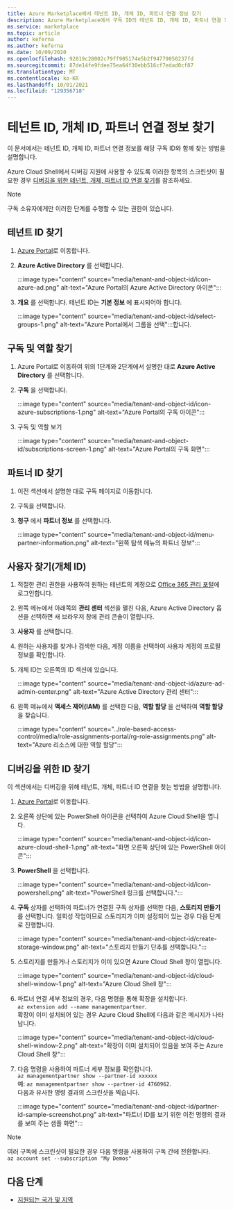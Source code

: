 ```yaml
---
title: Azure Marketplace에서 테넌트 ID, 개체 ID, 파트너 연결 정보 찾기
description: Azure Marketplace에서 구독 ID의 테넌트 ID, 개체 ID, 파트너 연결 정보를 찾는 방법입니다.
ms.service: marketplace
ms.topic: article
author: keferna
ms.author: keferna
ms.date: 10/09/2020
ms.openlocfilehash: 92819c28002c79ff905174e5b2f94779050237fd
ms.sourcegitcommit: 87de14fe9fdee75ea64f30ebb516cf7edad0cf87
ms.translationtype: MT
ms.contentlocale: ko-KR
ms.lasthandoff: 10/01/2021
ms.locfileid: "129356718"
---
```

# <a name="find-tenant-id-object-id-and-partner-association-details"></a>테넌트 ID, 개체 ID, 파트너 연결 정보 찾기

이 문서에서는 테넌트 ID, 개체 ID, 파트너 연결 정보를 해당 구독 ID와 함께 찾는 방법을 설명합니다.

Azure Cloud Shell에서 디버깅 지원에 사용할 수 있도록 이러한 항목의 스크린샷이 필요한 경우 [디버깅을 위한 테넌트, 개체, 파트너 ID 연결 찾기](#find-ids-for-debugging)를 참조하세요.

>[!Note]
> 구독 소유자에게만 이러한 단계를 수행할 수 있는 권한이 있습니다.

## <a name="find-tenant-id"></a>테넌트 ID 찾기

1. [Azure Portal](https://ms.portal.azure.com/)로 이동합니다.
2. **Azure Active Directory** 를 선택합니다.

    :::image type="content" source="media/tenant-and-object-id/icon-azure-ad.png" alt-text="Azure Portal의 Azure Active Directory 아이콘":::

3. **개요** 를 선택합니다. 테넌트 ID는 **기본 정보** 에 표시되어야 합니다.

    :::image type="content" source="media/tenant-and-object-id/select-groups-1.png" alt-text="Azure Portal에서 그룹을 선택":::합니다.

## <a name="find-subscriptions-and-roles"></a>구독 및 역할 찾기

1. Azure Portal로 이동하여 위의 1단계와 2단계에서 설명한 대로 **Azure Active Directory** 를 선택합니다.
2. **구독** 을 선택합니다.

    :::image type="content" source="media/tenant-and-object-id/icon-azure-subscriptions-1.png" alt-text="Azure Portal의 구독 아이콘":::

3. 구독 및 역할 보기

    :::image type="content" source="media/tenant-and-object-id/subscriptions-screen-1.png" alt-text="Azure Portal의 구독 화면":::

## <a name="find-partner-id"></a>파트너 ID 찾기

1. 이전 섹션에서 설명한 대로 구독 페이지로 이동합니다.
2. 구독을 선택합니다.
3. **청구** 에서 **파트너 정보** 를 선택합니다.

    :::image type="content" source="media/tenant-and-object-id/menu-partner-information.png" alt-text="왼쪽 탐색 메뉴의 파트너 정보":::

## <a name="find-user-object-id"></a>사용자 찾기(개체 ID)

1. 적절한 관리 권한을 사용하여 원하는 테넌트의 계정으로 [Office 365 관리 포털](https://portal.office.com/adminportal/home)에 로그인합니다.
2. 왼쪽 메뉴에서 아래쪽의 **관리 센터** 섹션을 펼친 다음, Azure Active Directory 옵션을 선택하면 새 브라우저 창에 관리 콘솔이 열립니다.
3. **사용자** 를 선택합니다.
4. 원하는 사용자를 찾거나 검색한 다음, 계정 이름을 선택하여 사용자 계정의 프로필 정보를 확인합니다.
5. 개체 ID는 오른쪽의 ID 섹션에 있습니다.

    :::image type="content" source="media/tenant-and-object-id/azure-ad-admin-center.png" alt-text="Azure Active Directory 관리 센터":::

6. 왼쪽 메뉴에서 **액세스 제어(IAM)** 를 선택한 다음, **역할 할당** 을 선택하여 **역할 할당** 을 찾습니다.

    :::image type="content" source="../role-based-access-control/media/role-assignments-portal/rg-role-assignments.png" alt-text="Azure 리소스에 대한 역할 할당":::


## <a name="find-ids-for-debugging"></a>디버깅을 위한 ID 찾기

이 섹션에서는 디버깅을 위해 테넌트, 개체, 파트너 ID 연결을 찾는 방법을 설명합니다.

1. [Azure Portal](https://ms.portal.azure.com/)로 이동합니다.
2. 오른쪽 상단에 있는 PowerShell 아이콘을 선택하여 Azure Cloud Shell을 엽니다.

    :::image type="content" source="media/tenant-and-object-id/icon-azure-cloud-shell-1.png" alt-text="화면 오른쪽 상단에 있는 PowerShell 아이콘":::

3. **PowerShell** 을 선택합니다.

    :::image type="content" source="media/tenant-and-object-id/icon-powershell.png" alt-text="PowerShell 링크를 선택합니다.":::

4. **구독** 상자를 선택하여 파트너가 연결된 구독 상자를 선택한 다음, **스토리지 만들기** 를 선택합니다. 일회성 작업이므로 스토리지가 이미 설정되어 있는 경우 다음 단계로 진행합니다.

    :::image type="content" source="media/tenant-and-object-id/create-storage-window.png" alt-text="스토리지 만들기 단추를 선택합니다.":::

5. 스토리지를 만들거나 스토리지가 이미 있으면 Azure Cloud Shell 창이 열립니다.

    :::image type="content" source="media/tenant-and-object-id/cloud-shell-window-1.png" alt-text="Azure Cloud Shell 창":::

6. 파트너 연결 세부 정보의 경우, 다음 명령을 통해 확장을 설치합니다.<br>`az extension add --name managementpartner`.<br>확장이 이미 설치되어 있는 경우 Azure Cloud Shell에 다음과 같은 메시지가 나타납니다.

    :::image type="content" source="media/tenant-and-object-id/cloud-shell-window-2.png" alt-text="확장이 이미 설치되어 있음을 보여 주는 Azure Cloud Shell 창":::

7. 다음 명령을 사용하여 파트너 세부 정보를 확인합니다.<br>`az managementpartner show --partner-id xxxxxx`<br>예: `az managementpartner show --partner-id 4760962`.<br>다음과 유사한 명령 결과의 스크린샷을 찍습니다.

    :::image type="content" source="media/tenant-and-object-id/partner-id-sample-screenshot.png" alt-text="파트너 ID를 보기 위한 이전 명령의 결과를 보여 주는 샘플 화면":::

>[!NOTE]
>여러 구독에 스크린샷이 필요한 경우 다음 명령을 사용하여 구독 간에 전환합니다.<br>`az account set --subscription "My Demos"`

## <a name="next-steps"></a>다음 단계

- [지원되는 국가 및 지역](sell-from-countries.md)